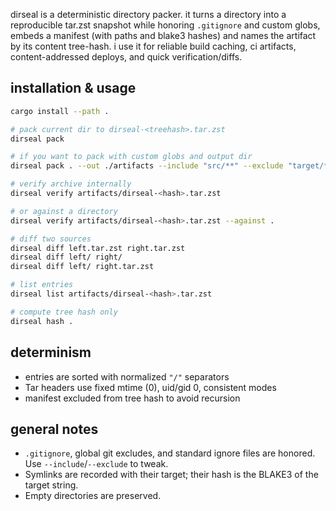 dirseal is a deterministic directory packer. it turns a directory into a reproducible tar.zst snapshot while honoring `.gitignore` and custom globs, embeds a manifest (with paths and blake3 hashes) and names the artifact by its content tree-hash. i use it for reliable build caching, ci artifacts, content-addressed deploys, and quick verification/diffs.

## installation & usage

```bash
cargo install --path .
```

```bash
# pack current dir to dirseal-<treehash>.tar.zst
dirseal pack

# if you want to pack with custom globs and output dir
dirseal pack . --out ./artifacts --include "src/**" --exclude "target/**" -l 10 -t 4

# verify archive internally
dirseal verify artifacts/dirseal-<hash>.tar.zst

# or against a directory
dirseal verify artifacts/dirseal-<hash>.tar.zst --against .

# diff two sources
dirseal diff left.tar.zst right.tar.zst
dirseal diff left/ right/
dirseal diff left/ right.tar.zst

# list entries
dirseal list artifacts/dirseal-<hash>.tar.zst

# compute tree hash only
dirseal hash .
```

## determinism

- entries are sorted with normalized `"/"` separators
- Tar headers use fixed mtime (0), uid/gid 0, consistent modes
- manifest excluded from tree hash to avoid recursion

## general notes

- `.gitignore`, global git excludes, and standard ignore files are honored. Use `--include`/`--exclude` to tweak.
- Symlinks are recorded with their target; their hash is the BLAKE3 of the target string.
- Empty directories are preserved.

